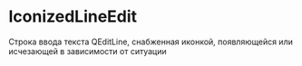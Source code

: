 # IconizedLineEdit
Строка ввода текста QEditLine, снабженная иконкой, появляющейся или исчезающей в зависимости от ситуации
